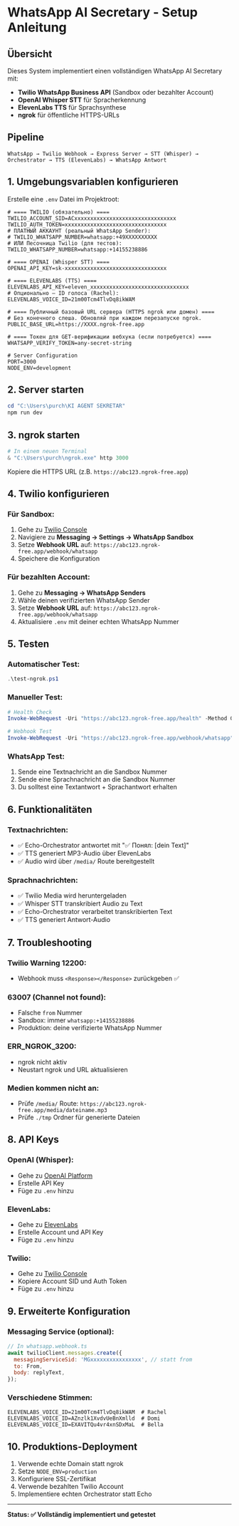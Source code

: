 # WhatsApp AI Secretary - Setup Anleitung

## Übersicht
Dieses System implementiert einen vollständigen WhatsApp AI Secretary mit:
- **Twilio WhatsApp Business API** (Sandbox oder bezahlter Account)
- **OpenAI Whisper STT** für Spracherkennung
- **ElevenLabs TTS** für Sprachsynthese
- **ngrok** für öffentliche HTTPS-URLs

## Pipeline
```
WhatsApp → Twilio Webhook → Express Server → STT (Whisper) → Orchestrator → TTS (ElevenLabs) → WhatsApp Antwort
```

## 1. Umgebungsvariablen konfigurieren

Erstelle eine `.env` Datei im Projektroot:

```env
# ==== TWILIO (обязательно) ====
TWILIO_ACCOUNT_SID=ACxxxxxxxxxxxxxxxxxxxxxxxxxxxxxxxx
TWILIO_AUTH_TOKEN=xxxxxxxxxxxxxxxxxxxxxxxxxxxxxxxx
# ПЛАТНЫЙ АККАУНТ (реальный WhatsApp Sender):
# TWILIO_WHATSAPP_NUMBER=whatsapp:+49XXXXXXXXXX
# ИЛИ Песочница Twilio (для тестов):
TWILIO_WHATSAPP_NUMBER=whatsapp:+14155238886

# ==== OPENAI (Whisper STT) ====
OPENAI_API_KEY=sk-xxxxxxxxxxxxxxxxxxxxxxxxxxxxxxxx

# ==== ELEVENLABS (TTS) ====
ELEVENLABS_API_KEY=eleven_xxxxxxxxxxxxxxxxxxxxxxxxxxxxxxx
# Опционально — ID голоса (Rachel):
ELEVENLABS_VOICE_ID=21m00Tcm4TlvDq8ikWAM

# ==== Публичный базовый URL сервера (HTTPS ngrok или домен) ====
# Без конечного слеша. Обновляй при каждом перезапуске ngrok.
PUBLIC_BASE_URL=https://XXXX.ngrok-free.app

# ==== Токен для GET-верификации вебхука (если потребуется) ====
WHATSAPP_VERIFY_TOKEN=any-secret-string

# Server Configuration
PORT=3000
NODE_ENV=development
```

## 2. Server starten

```powershell
cd "C:\Users\purch\KI AGENT SEKRETAR"
npm run dev
```

## 3. ngrok starten

```powershell
# In einem neuen Terminal
& "C:\Users\purch\ngrok.exe" http 3000
```

Kopiere die HTTPS URL (z.B. `https://abc123.ngrok-free.app`)

## 4. Twilio konfigurieren

### Für Sandbox:
1. Gehe zu [Twilio Console](https://console.twilio.com/)
2. Navigiere zu **Messaging → Settings → WhatsApp Sandbox**
3. Setze **Webhook URL** auf: `https://abc123.ngrok-free.app/webhook/whatsapp`
4. Speichere die Konfiguration

### Für bezahlten Account:
1. Gehe zu **Messaging → WhatsApp Senders**
2. Wähle deinen verifizierten WhatsApp Sender
3. Setze **Webhook URL** auf: `https://abc123.ngrok-free.app/webhook/whatsapp`
4. Aktualisiere `.env` mit deiner echten WhatsApp Nummer

## 5. Testen

### Automatischer Test:
```powershell
.\test-ngrok.ps1
```

### Manueller Test:
```powershell
# Health Check
Invoke-WebRequest -Uri "https://abc123.ngrok-free.app/health" -Method GET

# Webhook Test
Invoke-WebRequest -Uri "https://abc123.ngrok-free.app/webhook/whatsapp" -Method POST -ContentType "application/x-www-form-urlencoded" -Body "Body=Привет! Озвучи меня&From=whatsapp:%2B491779640741&To=whatsapp:%2B14155238886"
```

### WhatsApp Test:
1. Sende eine Textnachricht an die Sandbox Nummer
2. Sende eine Sprachnachricht an die Sandbox Nummer
3. Du solltest eine Textantwort + Sprachantwort erhalten

## 6. Funktionalitäten

### Textnachrichten:
- ✅ Echo-Orchestrator antwortet mit "✅ Понял: [dein Text]"
- ✅ TTS generiert MP3-Audio über ElevenLabs
- ✅ Audio wird über `/media/` Route bereitgestellt

### Sprachnachrichten:
- ✅ Twilio Media wird heruntergeladen
- ✅ Whisper STT transkribiert Audio zu Text
- ✅ Echo-Orchestrator verarbeitet transkribierten Text
- ✅ TTS generiert Antwort-Audio

## 7. Troubleshooting

### Twilio Warning 12200:
- Webhook muss `<Response></Response>` zurückgeben ✅

### 63007 (Channel not found):
- Falsche `from` Nummer
- Sandbox: immer `whatsapp:+14155238886`
- Produktion: deine verifizierte WhatsApp Nummer

### ERR_NGROK_3200:
- ngrok nicht aktiv
- Neustart ngrok und URL aktualisieren

### Medien kommen nicht an:
- Prüfe `/media/` Route: `https://abc123.ngrok-free.app/media/dateiname.mp3`
- Prüfe `./tmp` Ordner für generierte Dateien

## 8. API Keys

### OpenAI (Whisper):
- Gehe zu [OpenAI Platform](https://platform.openai.com/)
- Erstelle API Key
- Füge zu `.env` hinzu

### ElevenLabs:
- Gehe zu [ElevenLabs](https://elevenlabs.io/)
- Erstelle Account und API Key
- Füge zu `.env` hinzu

### Twilio:
- Gehe zu [Twilio Console](https://console.twilio.com/)
- Kopiere Account SID und Auth Token
- Füge zu `.env` hinzu

## 9. Erweiterte Konfiguration

### Messaging Service (optional):
```javascript
// In whatsapp.webhook.ts
await twilioClient.messages.create({
  messagingServiceSid: 'MGxxxxxxxxxxxxxxxx', // statt from
  to: From,
  body: replyText,
});
```

### Verschiedene Stimmen:
```env
ELEVENLABS_VOICE_ID=21m00Tcm4TlvDq8ikWAM  # Rachel
ELEVENLABS_VOICE_ID=AZnzlk1XvdvUeBnXmlld  # Domi
ELEVENLABS_VOICE_ID=EXAVITQu4vr4xnSDxMaL  # Bella
```

## 10. Produktions-Deployment

1. Verwende echte Domain statt ngrok
2. Setze `NODE_ENV=production`
3. Konfiguriere SSL-Zertifikat
4. Verwende bezahlten Twilio Account
5. Implementiere echten Orchestrator statt Echo

---

**Status: ✅ Vollständig implementiert und getestet**
